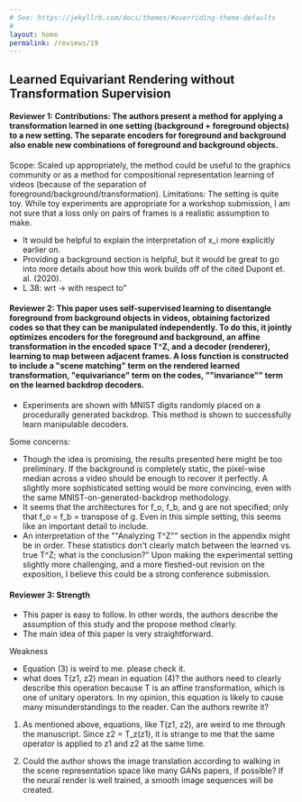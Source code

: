 ```yaml
---
# See: https://jekyllrb.com/docs/themes/#overriding-theme-defaults
#
layout: home
permalink: /reviews/19
---
```


## Learned Equivariant Rendering without Transformation Supervision

#### Reviewer 1: Contributions: The authors present a method for applying a transformation learned in one setting (background + foreground objects) to a new setting. The separate encoders for foreground and background also enable new combinations of foreground and background objects.
Scope: Scaled up appropriately, the method could be useful to the graphics community or as a method for compositional representation learning of videos (because of the separation of foreground/background/transformation). 
Limitations: The setting is quite toy. While toy experiments are appropriate for a workshop submission, I am not sure that a loss only on pairs of frames is a realistic assumption to make.

- It would be helpful to explain the interpretation of x_i more explicitly earlier on. 
- Providing a background section is helpful, but it would be great to go into more details about how this work builds off of the cited Dupont et. al. (2020).
- L 38: wrt -> with respect to"

#### Reviewer 2: This paper uses self-supervised learning to disentangle foreground from background objects in videos, obtaining factorized codes so that they can be manipulated independently. To do this, it jointly optimizes encoders for the foreground and background, an affine transformation in the encoded space T^Z, and a decoder (renderer), learning to map between adjacent frames. A loss function is constructed to include a "scene matching" term on the rendered learned transformation, "equivariance" term on the codes, ""invariance"" term on the learned backdrop decoders.
- Experiments are shown with MNIST digits randomly placed on a procedurally generated backdrop. This method is shown to successfully learn manipulable decoders.

Some concerns:
- Though the idea is promising, the results presented here might be too preliminary. If the background is completely static, the pixel-wise median across a video should be enough to recover it perfectly. A slightly more sophisticated setting would be more convincing, even with the same MNIST-on-generated-backdrop methodology.
- It seems that the architectures for f_o, f_b, and g are not specified; only that f_o = f_b = transpose of g. Even in this simple setting, this seems like an important detail to include.
- An interpretation of the ""Analyzing T^Z"" section in the appendix might be in order. These statistics don't clearly match between the learned vs. true T^Z; what is the conclusion?"	Upon making the experimental setting slightly more challenging, and a more fleshed-out revision on the exposition, I believe this could be a strong conference submission.

#### Reviewer 3: Strength
+ This paper is easy to follow. In other words, the authors describe the assumption of this study and the propose method clearly. 
+ The main idea of this paper is very straightforward.

Weakness
- Equation (3) is weird to me. please check it.
- what does T(z1, z2) mean in equation (4)? the authors need to clearly describe this operation because T is an affine transformation, which is one of unitary operators. In my opinion, this equation is likely to cause many misunderstandings to the reader. Can the authors rewrite it? 

1. As mentioned above, equations, like T(z1, z2),  are weird to me through the manuscript. Since z2 = T_z(z1), it is strange to me that the same operator is applied to z1 and z2 at the same time.

2. Could the author shows the image translation according to walking in the scene representation space like many GANs papers, if possible?  If the neural render is well trained, a smooth image sequences will be created. 